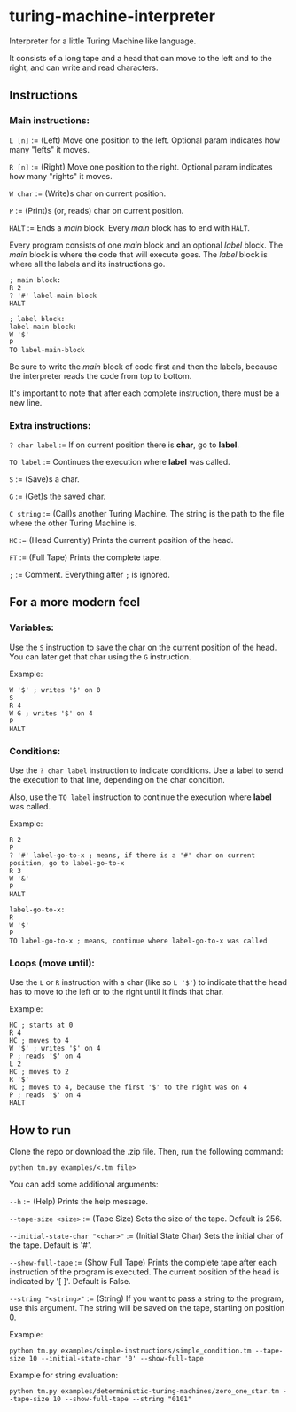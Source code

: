 # turing-machine-interpreter
Interpreter for a little Turing Machine like language.

It consists of a long tape and a head that can move to the left and to the right, and can write and read characters.

## Instructions
### Main instructions:
`L [n]` := (Left) Move one position to the left. Optional param indicates how many "lefts" it moves.

`R [n]` := (Right) Move one position to the right. Optional param indicates how many "rights" it moves.

`W char` := (Write)s char on current position.

`P` := (Print)s (or, reads) char on current position.

`HALT` := Ends a *main* block. Every *main* block has to end with `HALT`.

Every program consists of one *main* block and an optional *label* block. The *main* block is where the code that will execute goes. The *label* block is where all the labels and its instructions go.

```
; main block:
R 2
? '#' label-main-block
HALT

; label block:
label-main-block:
W '$'
P
TO label-main-block
```

Be sure to write the *main* block of code first and then the labels, because the interpreter reads the code from top to bottom.

It's important to note that after each complete instruction, there must be a new line.

### Extra instructions:
`? char label` := If on current position there is **char**, go to **label**.

`TO label` := Continues the execution where **label** was called.

`S` := (Save)s a char.

`G` := (Get)s the saved char.

`C string` := (Call)s another Turing Machine. The string is the path to the file where the other Turing Machine is.

`HC` := (Head Currently) Prints the current position of the head.

`FT` := (Full Tape) Prints the complete tape.

`;` := Comment. Everything after `;` is ignored.

## For a more modern feel
### Variables:
Use the `S` instruction to save the char on the current position of the head. You can later get that char using the `G` instruction.

Example:
```
W '$' ; writes '$' on 0
S
R 4
W G ; writes '$' on 4
P
HALT 
```

### Conditions:
Use the `? char label` instruction to indicate conditions. Use a label to send the execution to that line, depending on the char condition.

Also, use the `TO label` instruction to continue the execution where **label** was called.

Example:
```
R 2
P
? '#' label-go-to-x ; means, if there is a '#' char on current position, go to label-go-to-x
R 3
W '&'
P
HALT

label-go-to-x:
R
W '$'
P
TO label-go-to-x ; means, continue where label-go-to-x was called
```

### Loops (move until):
Use the `L` or `R` instruction with a char (like so `L '$'`) to indicate that the head has to move to the left or to the right until it finds that char.

Example:
```
HC ; starts at 0
R 4
HC ; moves to 4
W '$' ; writes '$' on 4
P ; reads '$' on 4
L 2
HC ; moves to 2
R '$'
HC ; moves to 4, because the first '$' to the right was on 4
P ; reads '$' on 4
HALT
```

## How to run
Clone the repo or download the .zip file. Then, run the following command:

```
python tm.py examples/<.tm file>
```

You can add some additional arguments:

`--h` := (Help) Prints the help message.

`--tape-size <size>` := (Tape Size) Sets the size of the tape. Default is 256.

`--initial-state-char "<char>"` := (Initial State Char) Sets the initial char of the tape. Default is '#'.

`--show-full-tape` := (Show Full Tape) Prints the complete tape after each instruction of the program is executed. The current position of the head is indicated by '[ ]'. Default is False.

`--string "<string>"` := (String) If you want to pass a string to the program, use this argument. The string will be saved on the tape, starting on position 0.

Example:
```
python tm.py examples/simple-instructions/simple_condition.tm --tape-size 10 --initial-state-char '0' --show-full-tape
```

Example for string evaluation:
```
python tm.py examples/deterministic-turing-machines/zero_one_star.tm --tape-size 10 --show-full-tape --string "0101"
```
